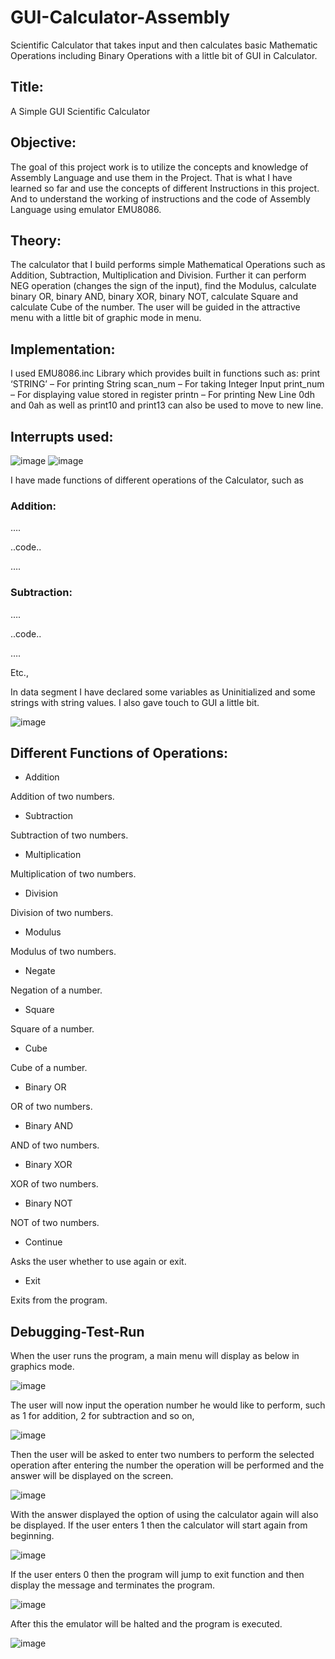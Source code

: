 # GUI-Calculator-Assembly
Scientific Calculator that takes input and then calculates basic Mathematic Operations including Binary Operations with a little bit of GUI in Calculator. 



## Title:
A Simple GUI Scientific Calculator



## Objective:

The goal of this project work is to utilize the concepts and knowledge of Assembly Language and use them in the Project. That is what I have learned so far and use the concepts of different Instructions in this project. And to understand the working of instructions and the code of Assembly Language using emulator EMU8086. 


## Theory:

The calculator that I build performs simple Mathematical Operations such as Addition, Subtraction, Multiplication and Division. Further it can perform NEG operation (changes the sign of the input), find the Modulus, calculate binary OR, binary AND, binary XOR, binary NOT, calculate Square and calculate Cube of the number. The user will be guided in the attractive menu with a little bit of graphic mode in menu.


## Implementation:

I used EMU8086.inc Library which provides built in functions such as:
print ‘STRING’ – For printing String
scan_num – For taking Integer Input
print_num – For displaying value stored in register
printn – For printing New Line 
0dh and 0ah as well as print10 and print13 can also be used to move to new line.

## Interrupts used:

![image](https://user-images.githubusercontent.com/91841622/193593208-249bb61b-8dfc-4a12-bb98-4452c2b03c48.png)
![image](https://user-images.githubusercontent.com/91841622/193593284-83502373-ebf9-4b12-9ac7-161f10a09261.png)


I have made functions of different operations of the Calculator, such as
### Addition:
….

..code..

….

### Subtraction:
….

..code..

….

Etc., 

In data segment I have declared some variables as Uninitialized and some strings with string values.
I also gave touch to GUI a little bit.

![image](https://user-images.githubusercontent.com/91841622/193593584-122a07f0-7684-4f4f-a0fe-24c6de26aa00.png)


## Different Functions of Operations:

- Addition

Addition of two numbers.

-	Subtraction

Subtraction of two numbers.

-	Multiplication

Multiplication of two numbers.

-	Division

Division of two numbers.

-	Modulus

Modulus of two numbers.

-	Negate

Negation of a number.

-	Square

Square of a number.

- Cube 

Cube of a number.

-	Binary OR

OR of two numbers.

-	Binary AND

AND of two numbers.

-	Binary XOR

XOR of two numbers.

-	Binary NOT

NOT of two numbers.

-	Continue 

Asks the user whether to use again or exit.

-	Exit

Exits from the program.

## Debugging-Test-Run

When the user runs the program, a main menu will display as below in graphics mode.

 ![image](https://user-images.githubusercontent.com/91841622/193594660-6599adb9-3906-43eb-9474-6ff99cc2220e.png)

The user will now input the operation number he would like to perform, such as 1 for addition, 2 for subtraction and so on,

![image](https://user-images.githubusercontent.com/91841622/193594692-f6c8388a-91d0-4353-970c-9c71fecf806e.png)

Then the user will be asked to enter two numbers to perform the selected operation after entering the number the operation will be performed and the answer will be displayed on the screen.

![image](https://user-images.githubusercontent.com/91841622/193594749-aa42c1e3-2d22-404e-a785-0f0877f3a701.png)

With the answer displayed the option of using the calculator again will also be displayed. If the user enters 1 then the calculator will start again from beginning.

![image](https://user-images.githubusercontent.com/91841622/193594769-efb9b4fc-8d60-439b-92e6-ea2efa074fd5.png)

If the user enters 0 then the program will jump to exit function and then display the message and terminates the program.

![image](https://user-images.githubusercontent.com/91841622/193594806-e8f06078-df56-432a-87a8-6667a2d7a871.png)

After this the emulator will be halted and the program is executed.

![image](https://user-images.githubusercontent.com/91841622/193596697-da026a58-7a4f-4f75-9db5-2ab18adcca09.png)




